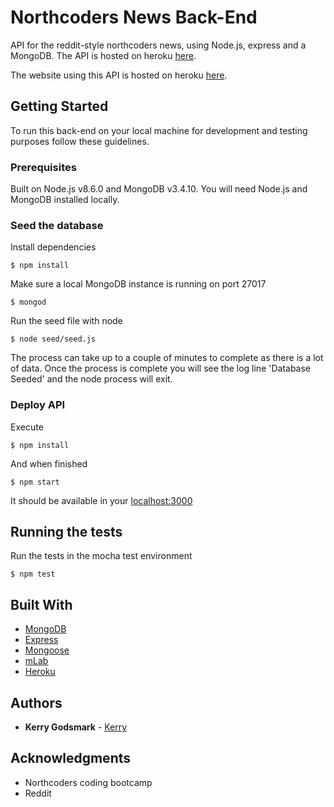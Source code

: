 # Northcoders News Back-End

API for the reddit-style northcoders news, using Node.js, express and a MongoDB. The API is hosted on heroku [here](https://godsmark-news.herokuapp.com/).

The website using this API is hosted on heroku [here](https://read-godsmark-news.herokuapp.com/).

## Getting Started

To run this back-end on your local machine for development and testing purposes follow these guidelines.


### Prerequisites

Built on Node.js v8.6.0 and MongoDB v3.4.10. You will need Node.js and MongoDB installed locally.

### Seed the database

Install dependencies
```
$ npm install
```

Make sure a local MongoDB instance is running on port 27017
```
$ mongod
```

Run the seed file with node
```
$ node seed/seed.js
```

The process can take up to a couple of minutes to complete as there is a lot of data.
Once the process is complete you will see the log line 'Database Seeded' and the node process will exit.


### Deploy API

Execute
```
$ npm install
```

And when finished

```
$ npm start
```

It should be available in your [localhost:3000](http://localhost:3001/api/articles)


## Running the tests

Run the tests in the mocha test environment
```
$ npm test
```

## Built With

* [MongoDB](www.mongodb.com)
* [Express](https://expressjs.com/)
* [Mongoose](http://mongoosejs.com/)
* [mLab](https://mlab.com/welcome/)
* [Heroku](https://heroku.com)

## Authors

* **Kerry Godsmark** - [Kerry](https://github.com/kgodsmark)


## Acknowledgments

* Northcoders coding bootcamp
* Reddit

